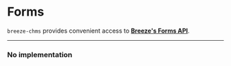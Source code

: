 # Forms

`breeze-chms` provides convenient access to **[Breeze's Forms API](https://app.breezechms.com/api#forms)**.

---

### No implementation
